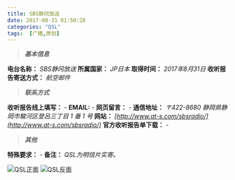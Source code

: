 ```yaml
---
title: SBS静冈放送
date: 2017-08-31 01:50:28
categories: "QSL"
tags:  [广播,原创]
---
```

> ***基本信息***

**电台名称：** *SBS静冈放送*
**所属国家：** *JP日本*
**取得时间：** *2017年8月31日*
**收听报告寄送方式：** *航空邮件*

<!--more-->

> ***联系方式***

**收听报告线上填写：** *-*
**EMAIL:** *-*
**网页留言：** *-*
**通信地址：** *〒422-8680 静岡県静岡市駿河区登呂三丁目 1 番 1 号*
**网站：** *[http://www.at-s.com/sbsradio/](http://www.at-s.com/sbsradio/)*
**官方收听报告单下载：** *-*

> ***其他***

**特殊要求：** *-*
**备注：** *QSL为明信片实寄。*

![QSL正面](https://cdn-image.ibcl.us/QSL-SBSRadio_20170831/1.png "QSL正面")
![QSL反面](https://cdn-image.ibcl.us/QSL-SBSRadio_20170831/2.jpg "QSL反面")